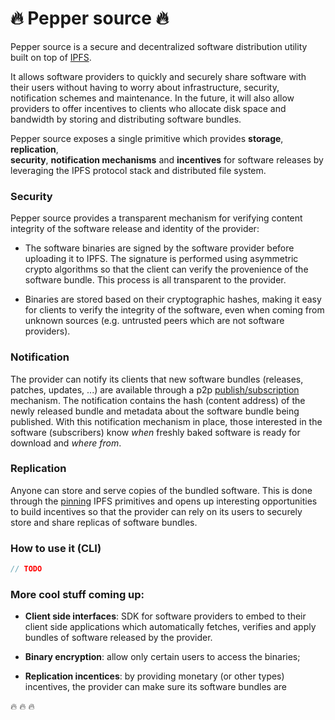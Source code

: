 # :fire: Pepper source :fire:

Pepper source is a secure and decentralized software distribution 
utility built on top of [IPFS](https://ipfs.io).

It allows software providers to quickly and securely share software with their
users without having to worry about infrastructure, security, notification
schemes and maintenance. In the future, it will also allow providers
to offer incentives to clients who allocate disk space and bandwidth by 
storing and distributing software bundles.

Pepper source exposes a single primitive which provides **storage**, **replication**,  
**security**, **notification mechanisms** and **incentives** for software
releases by leveraging the IPFS protocol stack and distributed file system.

### Security 

Pepper source provides a transparent mechanism for verifying content integrity 
of the software release and identity of the provider:

- The software binaries are signed by the software provider before uploading it
  to IPFS. The signature is performed using asymmetric crypto algorithms so that
the client can verify the provenience of the software bundle. This process is
all transparent to the provider.

- Binaries are stored based on their cryptographic hashes, making it easy for
clients to verify the integrity of the software, even when coming from unknown
sources (e.g. untrusted peers which are not software providers).

### Notification

The provider can notify its clients that new software bundles (releases,
patches, updates, ...) are available through a p2p
[publish/subscription](https://en.wikipedia.org/wiki/Publish%E2%80%93subscribe_pattern) 
mechanism. The notification contains the hash (content address) of the newly 
released bundle and metadata about the software bundle being published. With 
this notification mechanism in place, those interested in the software 
(subscribers) know *when* freshly baked software is ready for download and 
*where from*.

### Replication

Anyone can store and serve copies of the bundled software.  This is done through
the
[pinning](https://ipfs.io/ipfs/QmTkzDwWqPbnAh5YiV5VwcTLnGdwSNsNTn2aDxdXBFca7D/example#/ipfs/QmQwAP9vFjbCtKvD8RkJdCvPHqLQjZfW7Mqbbqx18zd8j7/pinning/readme.md) IPFS primitives and opens up interesting 
opportunities to build incentives so that the provider can rely on its users to
securely store and share replicas of software bundles.

### How to use it (CLI)

```go
// TODO
```

### More cool stuff coming up:

- **Client side interfaces**: SDK for software providers to embed to their
  client side applications which automatically fetches, verifies and apply 
bundles of software released by the provider.

- **Binary encryption**: allow only certain users to access the binaries;

- **Replication incentices**: by providing monetary (or other types) incentives,
  the provider can make sure its software bundles are 


:fire: :fire: :fire:
